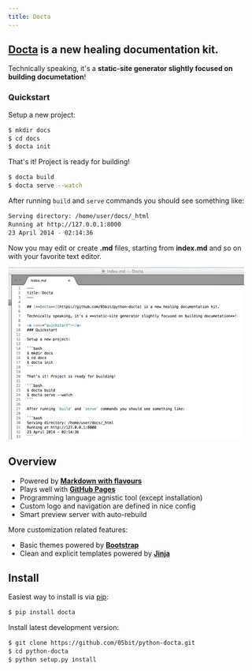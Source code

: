 ```yaml
---
title: Docta
---
```


## [**Docta**](https://github.com/05bit/python-docta) is a new healing documentation kit.

Technically speaking, it's a **static-site generator slightly focused on building documetation**!

<a name="quickstart"></a>
### Quickstart

Setup a new project:

```bash
$ mkdir docs
$ cd docs
$ docta init
```

That's it! Project is ready for building!

```bash
$ docta build
$ docta serve --watch
```

After running `build` and `serve` commands you should see something like:

```bash
Serving directory: /home/user/docs/_html
Running at http://127.0.0.1:8000
23 April 2014 - 02:14:36
```

Now you may edit or create **.md** files, starting from **index.md** and so on with your favorite text editor.

![Docta .md file example](assets/img/screenshot1.jpg)

<a name="overview"></a>
Overview
--------

* Powered by <a href="https://help.github.com/articles/github-flavored-markdown" target="_blank">**Markdown with flavours**</a>
* Plays well with <a href="https://pages.github.com/" target="_blank">**GitHub Pages**</a>
* Programming language agnistic tool (except installation)
* Custom logo and navigation are defined in nice config
* Smart preview server with auto-rebuild

More customization related features:

* Basic themes powered by <a href="http://getbootstrap.com/" target="_blank">**Bootstrap**</a>
* Clean and explicit templates powered by <a href="http://jinja.pocoo.org/docs/templates/" target="_blank">**Jinja**</a>

<a name="install"></a>
Install
-------

Easiest way to install is via <a href="http://www.pip-installer.org/en/latest/quickstart.html" target="_blank">pip</a>:

```bash
$ pip install docta
```

Install latest development version:

```bash
$ git clone https://github.com/05bit/python-docta.git
$ cd python-docta
$ python setup.py install
```
